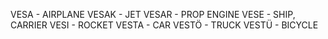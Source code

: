 VESA - AIRPLANE
VESAK - JET
VESAR - PROP ENGINE
VESE - SHIP, CARRIER
VESI - ROCKET
VESTA - CAR
VESTÖ - TRUCK
VESTÜ - BICYCLE
